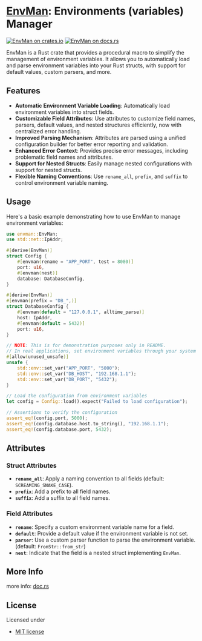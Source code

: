 # [EnvMan][docsrs]: Environments (variables) Manager

[![EnvMan on crates.io][cratesio-image]][cratesio]
[![EnvMan on docs.rs][docsrs-image]][docsrs]

[cratesio-image]: https://img.shields.io/crates/v/envman.svg
[cratesio]: https://crates.io/crates/envman
[docsrs-image]: https://docs.rs/envman/badge.svg
[docsrs]: https://docs.rs/envman

EnvMan is a Rust crate that provides a procedural macro to simplify the management of environment variables. It allows you to automatically load and parse environment variables into your Rust structs, with support for default values, custom parsers, and more.

## Features

- **Automatic Environment Variable Loading**: Automatically load environment variables into struct fields.
- **Customizable Field Attributes**: Use attributes to customize field names, parsers, default values, and nested structures efficiently, now with centralized error handling.
- **Improved Parsing Mechanism**: Attributes are parsed using a unified configuration builder for better error reporting and validation.
- **Enhanced Error Context**: Provides precise error messages, including problematic field names and attributes.
- **Support for Nested Structs**: Easily manage nested configurations with support for nested structs.
- **Flexible Naming Conventions**: Use `rename_all`, `prefix`, and `suffix` to control environment variable naming.

## Usage

Here's a basic example demonstrating how to use EnvMan to manage environment variables:

```rust
use envman::EnvMan;
use std::net::IpAddr;

#[derive(EnvMan)]
struct Config {
    #[envman(rename = "APP_PORT", test = 8080)]
    port: u16,
    #[envman(nest)]
    database: DatabaseConfig,
}

#[derive(EnvMan)]
#[envman(prefix = "DB_",)]
struct DatabaseConfig {
    #[envman(default = "127.0.0.1", alltime_parse)]
    host: IpAddr,
    #[envman(default = 5432)]
    port: u16,
}

// NOTE: This is for demonstration purposes only in README.
// In real applications, set environment variables through your system or .env files.
#[allow(unused_unsafe)]
unsafe {
    std::env::set_var("APP_PORT", "5000");
    std::env::set_var("DB_HOST", "192.168.1.1");
    std::env::set_var("DB_PORT", "5432");
}

// Load the configuration from environment variables
let config = Config::load().expect("Failed to load configuration");

// Assertions to verify the configuration
assert_eq!(config.port, 5000);
assert_eq!(config.database.host.to_string(), "192.168.1.1");
assert_eq!(config.database.port, 5432);
```

## Attributes

### Struct Attributes

- **`rename_all`**: Apply a naming convention to all fields (default: `SCREAMING_SNAKE_CASE`).
- **`prefix`**: Add a prefix to all field names.
- **`suffix`**: Add a suffix to all field names.

### Field Attributes

- **`rename`**: Specify a custom environment variable name for a field.
- **`default`**: Provide a default value if the environment variable is not set.
- **`parser`**: Use a custom parser function to parse the environment variable. (default: `FromStr::from_str`)
- **`nest`**: Indicate that the field is a nested struct implementing `EnvMan`.

## More Info

more info: [doc.rs](https://docs.rs/envman/latest/envman/derive.EnvMan.html)

## License

Licensed under

- [MIT license](https://github.com/moriyoshi-kasuga/envman/blob/main/LICENSE)
